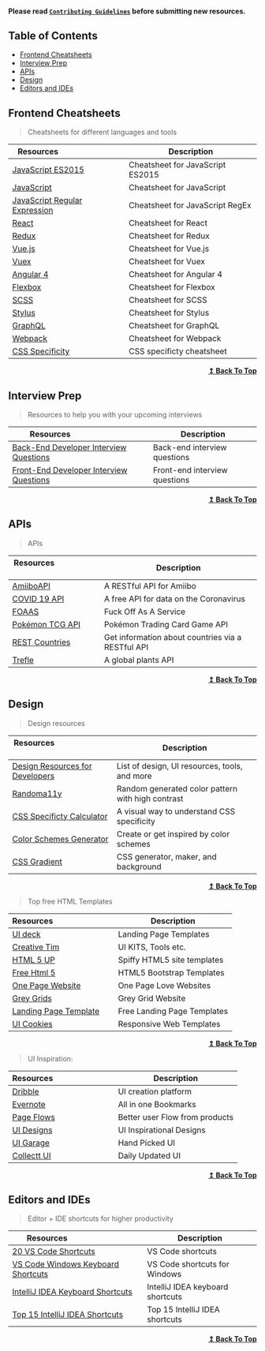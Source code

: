 #### Please read [`Contributing Guidelines`](./contributing.md) before submitting new resources.

## Table of Contents

- [Frontend Cheatsheets](#frontend-cheatsheets)
- [Interview Prep](#interview-prep)
- [APIs](#apis)
- [Design](#design)
- [Editors and IDEs](#editors-and-ides)

## Frontend Cheatsheets

> Cheatsheets for different languages and tools

| Resources&nbsp; &nbsp; &nbsp; &nbsp; &nbsp; &nbsp; &nbsp; &nbsp; &nbsp; &nbsp; &nbsp; &nbsp; &nbsp; &nbsp;         | Description                      |
| ------------------------------------------------------------------------------------------------------------------ | -------------------------------- |
| [JavaScript ES2015](https://devhints.io/es6)                                                                       | Cheatsheet for JavaScript ES2015 |
| [JavaScript](http://overapi.com/javascript)                                                                        | Cheatsheet for JavaScript        |
| [JavaScript Regular Expression](https://www.debuggex.com/cheatsheet/regex/javascript)                              | Cheatsheet for JavaScript RegEx  |
| [React](https://devhints.io/react)                                                                                 | Cheatsheet for React             |
| [Redux](https://github.com/linkmesrl/react-journey-2016/blob/master/resources/egghead-redux-cheat-sheet-3-2-1.pdf) | Cheatsheet for Redux             |
| [Vue.js](https://vuejs-tips.github.io/cheatsheet/)                                                                 | Cheatsheet for Vue.js            |
| [Vuex](https://vuejs-tips.github.io/vuex-cheatsheet/)                                                              | Cheatsheet for Vuex              |
| [Angular 4](https://angular.io/guide/cheatsheet)                                                                   | Cheatsheet for Angular 4         |
| [Flexbox](https://yoksel.github.io/flex-cheatsheet/)                                                               | Cheatsheet for Flexbox           |
| [SCSS](https://devhints.io/sass)                                                                                   | Cheatsheet for SCSS              |
| [Stylus](https://devhints.io/stylus)                                                                               | Cheatsheet for Stylus            |
| [GraphQL](https://bit.ly/2PYcYPk)                                                                                  | Cheatsheet for GraphQL           |
| [Webpack](https://devhints.io/webpack)                                                                             | Cheatsheet for Webpack           |
| [CSS Specificity](https://cssspecificity.com/)                                                                     | CSS specificty cheatsheet        |

<div align="right">
    <b><a href="#table-of-contents">↥ Back To Top</a></b>
</div>

## Interview Prep

> Resources to help you with your upcoming interviews

| Resources&nbsp; &nbsp; &nbsp; &nbsp; &nbsp; &nbsp; &nbsp; &nbsp; &nbsp; &nbsp; &nbsp; &nbsp; &nbsp; &nbsp;         | Description                   |
| ------------------------------------------------------------------------------------------------------------------ | ----------------------------- |
| [Back-End Developer Interview Questions](https://github.com/arialdomartini/Back-End-Developer-Interview-Questions) | Back-end interview questions  |
| [Front-End Developer Interview Questions](https://github.com/h5bp/Front-end-Developer-Interview-Questions)         | Front-end interview questions |

<div align="right">
    <b><a href="#table-of-contents">↥ Back To Top</a></b>
</div>

## APIs

> APIs

| Resources&nbsp; &nbsp; &nbsp; &nbsp; &nbsp; &nbsp; &nbsp; &nbsp; &nbsp; &nbsp; &nbsp; &nbsp; &nbsp; &nbsp; | Description                                       |
| ---------------------------------------------------------------------------------------------------------- | ------------------------------------------------- |
| [AmiiboAPI](https://www.amiiboapi.com/)                                                                    | A RESTful API for Amiibo                          |
| [COVID 19 API](https://covid19api.com/)                                                                    | A free API for data on the Coronavirus            |
| [FOAAS](https://www.foaas.com/)                                                                            | Fuck Off As A Service                             |
| [Pokémon TCG API](https://pokemontcg.io/)                                                                  | Pokémon Trading Card Game API                     |
| [REST Countries](https://restcountries.eu/)                                                                | Get information about countries via a RESTful API |
| [Trefle](https://trefle.io/)                                                                               | A global plants API                               |

<div align="right">
    <b><a href="#table-of-contents">↥ Back To Top</a></b>
</div>

## Design

> Design resources

| Resources&nbsp; &nbsp; &nbsp; &nbsp; &nbsp; &nbsp; &nbsp; &nbsp; &nbsp; &nbsp; &nbsp; &nbsp; &nbsp; &nbsp; | Description                                       |
| ---------------------------------------------------------------------------------------------------------- | ------------------------------------------------- |
| [Design Resources for Developers](https://github.com/bradtraversy/design-resources-for-developers)         | List of design, UI resources, tools, and more     |
| [Randoma11y](https://randoma11y.com/)                                                                      | Random generated color pattern with high contrast |
| [CSS Specificty Calculator](https://specificity.keegan.st/)                                                | A visual way to understand CSS specificity        |
| [Color Schemes Generator](https://coolors.co/)                                                             | Create or get inspired by color schemes           |
| [CSS Gradient](https://cssgradient.io/)                                                                    | CSS generator, maker, and background              |

<div align="right">
    <b><a href="#table-of-contents">↥ Back To Top</a></b>
</div>

> Top free HTML Templates

| Resources&nbsp; &nbsp; &nbsp; &nbsp; &nbsp; &nbsp; &nbsp; &nbsp; &nbsp; &nbsp; &nbsp; &nbsp; &nbsp; &nbsp;                 | Description                      |
| -------------------------------------------------------------------------------------------------------------------------- | -------------------------------- |
| [UI deck](http://uideck.com)                                                                                               | Landing Page Templates           |
| [Creative Tim](http://creative-Tim.com)                                                                                    | UI KITS, Tools etc.              |
| [HTML 5 UP](http://html5up.net)                                                                                            | Spiffy HTML5 site templates      |
| [Free Html 5](http://freehtml5.co)                                                                                         | HTML5 Bootstrap Templates        |
| [One Page Website](http://onepagelove.com)                                                                                 | One Page Love Websites           |
| [Grey Grids](http://graygrids.com)                                                                                         | Grey Grid Website                |
| [Landing Page Template](http://inovatik.com)                                                                               | Free Landing Page Templates      |
| [UI Cookies](http://uicookies.com)                                                                                         | Responsive Web Templates         |


<div align="right">
    <b><a href="#table-of-contents">↥ Back To Top</a></b>
</div>

> UI Inspiration:

| Resources&nbsp; &nbsp; &nbsp; &nbsp; &nbsp; &nbsp; &nbsp; &nbsp; &nbsp; &nbsp; &nbsp; &nbsp; &nbsp; &nbsp;                 | Description                      |
| -------------------------------------------------------------------------------------------------------------------------- | -------------------------------- |
| [Dribble](https://dribbble.com)                                                                                               | UI creation platform           |
| [Evernote](https://www.evernote.design)                                                                                    | All in one Bookmarks              |
| [Page Flows](https://pageflows.com)                                                                                            | Better user Flow from products      |
| [UI Designs](https://uimovement.com/)                                                                                         | UI Inspirational Designs        |
| [UI Garage](https://uigarage.net/)                                                                                 | Hand Picked UI           |
| [Collectt UI](http://collectui.com/)                                                                                         | Daily Updated UI                |


<div align="right">
    <b><a href="#table-of-contents">↥ Back To Top</a></b>
</div>

## Editors and IDEs

> Editor + IDE shortcuts for higher productivity

| Resources&nbsp; &nbsp; &nbsp; &nbsp; &nbsp; &nbsp; &nbsp; &nbsp; &nbsp; &nbsp; &nbsp; &nbsp; &nbsp; &nbsp;                 | Description                      |
| -------------------------------------------------------------------------------------------------------------------------- | -------------------------------- |
| [20 VS Code Shortcuts](https://medium.com/better-programming/20-vs-code-shortcuts-for-fast-coding-cheatsheet-10b0e72fd5d/) | VS Code shortcuts                |
| [VS Code Windows Keyboard Shortcuts](https://code.visualstudio.com/shortcuts/keyboard-shortcuts-windows.pdf)               | VS Code shortcuts for Windows    |
| [IntelliJ IDEA Keyboard Shortcuts](jetbrains.com/help/idea/mastering-keyboard-shortcuts.html)                              | IntelliJ IDEA keyboard shortcuts |
| [Top 15 IntelliJ IDEA Shortcuts](https://blog.jetbrains.com/idea/2020/03/top-15-intellij-idea-shortcuts/)                  | Top 15 IntelliJ IDEA shortcuts   |

<div align="right">
    <b><a href="#table-of-contents">↥ Back To Top</a></b>
</div>
